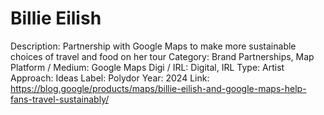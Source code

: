 # Billie Eilish

Description: Partnership with Google Maps to make more sustainable choices of travel and food on her tour
Category: Brand Partnerships, Map
Platform / Medium: Google Maps
Digi / IRL: Digital, IRL
Type: Artist
Approach: Ideas
Label: Polydor
Year: 2024
Link: https://blog.google/products/maps/billie-eilish-and-google-maps-help-fans-travel-sustainably/